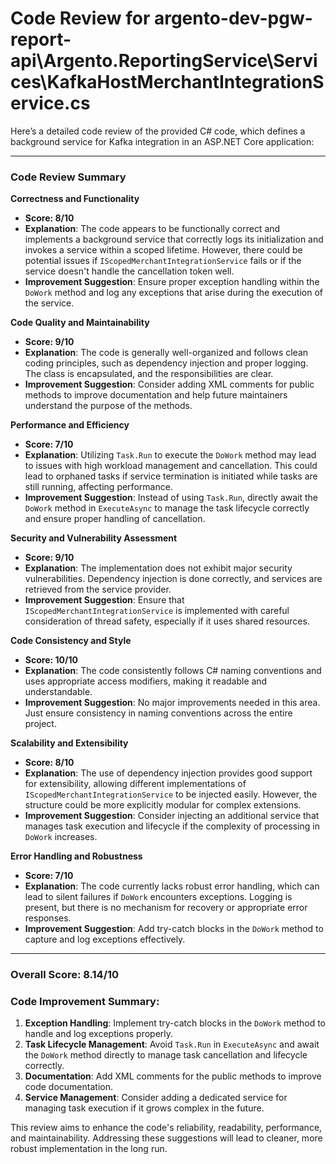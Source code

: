 # Code Review for argento-dev-pgw-report-api\Argento.ReportingService\Services\KafkaHostMerchantIntegrationService.cs

Here’s a detailed code review of the provided C# code, which defines a background service for Kafka integration in an ASP.NET Core application:

---
### Code Review Summary

**Correctness and Functionality**
- **Score: 8/10**
- **Explanation**: The code appears to be functionally correct and implements a background service that correctly logs its initialization and invokes a service within a scoped lifetime. However, there could be potential issues if `IScopedMerchantIntegrationService` fails or if the service doesn't handle the cancellation token well.
- **Improvement Suggestion**: Ensure proper exception handling within the `DoWork` method and log any exceptions that arise during the execution of the service.

**Code Quality and Maintainability**
- **Score: 9/10**
- **Explanation**: The code is generally well-organized and follows clean coding principles, such as dependency injection and proper logging. The class is encapsulated, and the responsibilities are clear.
- **Improvement Suggestion**: Consider adding XML comments for public methods to improve documentation and help future maintainers understand the purpose of the methods.

**Performance and Efficiency**
- **Score: 7/10**
- **Explanation**: Utilizing `Task.Run` to execute the `DoWork` method may lead to issues with high workload management and cancellation. This could lead to orphaned tasks if service termination is initiated while tasks are still running, affecting performance.
- **Improvement Suggestion**: Instead of using `Task.Run`, directly await the `DoWork` method in `ExecuteAsync` to manage the task lifecycle correctly and ensure proper handling of cancellation.

**Security and Vulnerability Assessment**
- **Score: 9/10**
- **Explanation**: The implementation does not exhibit major security vulnerabilities. Dependency injection is done correctly, and services are retrieved from the service provider.
- **Improvement Suggestion**: Ensure that `IScopedMerchantIntegrationService` is implemented with careful consideration of thread safety, especially if it uses shared resources.

**Code Consistency and Style**
- **Score: 10/10**
- **Explanation**: The code consistently follows C# naming conventions and uses appropriate access modifiers, making it readable and understandable. 
- **Improvement Suggestion**: No major improvements needed in this area. Just ensure consistency in naming conventions across the entire project.

**Scalability and Extensibility**
- **Score: 8/10**
- **Explanation**: The use of dependency injection provides good support for extensibility, allowing different implementations of `IScopedMerchantIntegrationService` to be injected easily. However, the structure could be more explicitly modular for complex extensions.
- **Improvement Suggestion**: Consider injecting an additional service that manages task execution and lifecycle if the complexity of processing in `DoWork` increases.

**Error Handling and Robustness**
- **Score: 7/10**
- **Explanation**: The code currently lacks robust error handling, which can lead to silent failures if `DoWork` encounters exceptions. Logging is present, but there is no mechanism for recovery or appropriate error responses.
- **Improvement Suggestion**: Add try-catch blocks in the `DoWork` method to capture and log exceptions effectively.

---
### Overall Score: 8.14/10

### Code Improvement Summary:
1. **Exception Handling**: Implement try-catch blocks in the `DoWork` method to handle and log exceptions properly.
2. **Task Lifecycle Management**: Avoid `Task.Run` in `ExecuteAsync` and await the `DoWork` method directly to manage task cancellation and lifecycle correctly.
3. **Documentation**: Add XML comments for the public methods to improve code documentation.
4. **Service Management**: Consider adding a dedicated service for managing task execution if it grows complex in the future.

This review aims to enhance the code's reliability, readability, performance, and maintainability. Addressing these suggestions will lead to cleaner, more robust implementation in the long run.